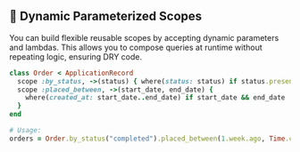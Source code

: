 ## 🧩 Dynamic Parameterized Scopes

You can build flexible reusable scopes by accepting dynamic parameters and lambdas. This allows you to compose queries at runtime without repeating logic, ensuring DRY code.

```ruby
class Order < ApplicationRecord
  scope :by_status, ->(status) { where(status: status) if status.present? }
  scope :placed_between, ->(start_date, end_date) {
    where(created_at: start_date..end_date) if start_date && end_date
  }
end

# Usage:
orders = Order.by_status("completed").placed_between(1.week.ago, Time.current)
```